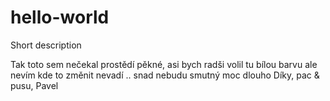 # hello-world
Short description


Tak toto sem nečekal
prostědí pěkné, asi bych radši volil tu bílou barvu ale nevím kde to změnit
nevadí .. snad nebudu smutný moc dlouho
Díky, pac & pusu, Pavel
